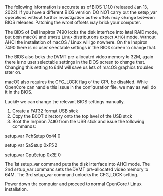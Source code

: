 The following information is accurate as of BIOS 1.11.0 (released Jan 13, 2022). If you have a different BIOS version, DO NOT carry out the setup_var operations without further investigation as the offets may change between BIOS releases. Patching the wront offsets may brick your computer.

The BIOS of Dell Inspiron 7490 locks the disk interface into Intel RAID mode, but both macOS and (most) Linux distributions expect AHCI mode. Without AHCI the installation of macOS / Linux will go nowhere. On the Inspiron 7490 there is no user selectable settings in the BIOS screen to change that.

The BIOS also locks the DVMT pre-allocated video memory to 32M, again there is no user selectable settings in the BIOS screen to change that. Changing this setting to 64M will save us lots of macOS graphics troubles later on.

macOS also requires the CFG_LOCK flag of the CPU be disabled. While OpenCore can handle this issue in the configuration file, we may as well do it in the BIOS.

Luckily we can change the relevant BIOS settings manually.

1. Create a FAT32 format USB stick
2. Copy the BOOT directory onto the top level of the USB stick
3. Boot the Inspiron 7490 from the USB stick and issue the following commands:

setup_var PchSetup 0x44 0

setup_var SaSetup 0xF5 2

setup_var CpuSetup 0x3E 0


The 1st setup_var command puts the disk interface into AHCI mode.
The 2nd setup_var command sets the DVMT pre-allocated video memory to 64M.
The 3rd setup_var command unlocks the CFG_LOCK setting.

Power down the computer and proceed to normal OpenCore / Linux installation.
